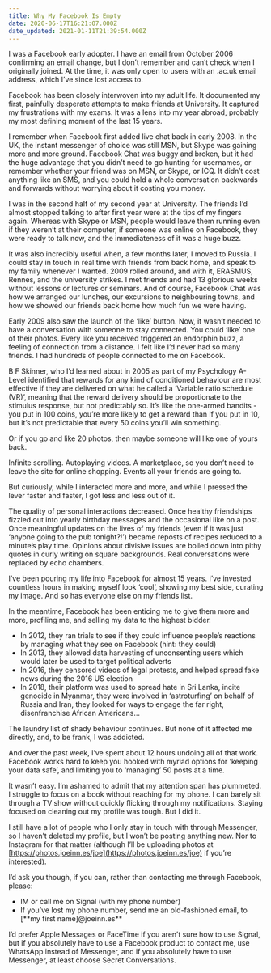 ```yaml
---
title: Why My Facebook Is Empty
date: 2020-06-17T16:21:07.000Z
date_updated: 2021-01-11T21:39:54.000Z
---
```


I was a Facebook early adopter. I have an email from October 2006 confirming an email change, but I don’t remember and can’t check when I originally joined. At the time, it was only open to users with an .ac.uk email address, which I’ve since lost access to.

Facebook has been closely interwoven into my adult life. It documented my first, painfully desperate attempts to make friends at University. It captured my frustrations with my exams. It was a lens into my year abroad, probably my most defining moment of the last 15 years.

I remember when Facebook first added live chat back in early 2008. In the UK, the instant messenger of choice was still MSN, but Skype was gaining more and more ground. Facebook Chat was buggy and broken, but it had the huge advantage that you didn’t need to go hunting for usernames, or remember whether your friend was on MSN, or Skype, or ICQ. It didn’t cost anything like an SMS, and you could hold a whole conversation backwards and forwards without worrying about it costing you money.

I was in the second half of my second year at University. The friends I’d almost stopped talking to after first year were at the tips of my fingers again. Whereas with Skype or MSN, people would leave them running even if they weren’t at their computer, if someone was online on Facebook, they were ready to talk now, and the immediateness of it was a huge buzz.

It was also incredibly useful when, a few months later, I moved to Russia. I could stay in touch in real time with friends from back home, and speak to my family whenever I wanted. 2009 rolled around, and with it, ERASMUS, Rennes, and the university strikes. I met friends and had 13 glorious weeks without lessons or lectures or seminars. And of course, Facebook Chat was how we arranged our lunches, our excursions to neighbouring towns, and how we showed our friends back home how much fun we were having.

Early 2009 also saw the launch of the ‘like’ button. Now, it wasn’t needed to have a conversation with someone to stay connected. You could ‘like’ one of their photos. Every like you received triggered an endorphin buzz, a feeling of connection from a distance. I felt like I’d never had so many friends. I had hundreds of people connected to me on Facebook.

B F Skinner, who I’d learned about in 2005 as part of my Psychology A-Level identified that rewards for any kind of conditioned behaviour are most effective if they are delivered on what he called a ‘Variable ratio schedule (VR)’, meaning that the reward delivery should be proportionate to the stimulus response, but not predictably so. It’s like the one-armed bandits - you put in 100 coins, you’re more likely to get a reward than if you put in 10, but it’s not predictable that every 50 coins you’ll win something.

Or if you go and like 20 photos, then maybe someone will like one of yours back.

Infinite scrolling. Autoplaying videos. A marketplace, so you don’t need to leave the site for online shopping. Events all your friends are going to.

But curiously, while I interacted more and more, and while I pressed the lever faster and faster, I got less and less out of it.

The quality of personal interactions decreased. Once healthy friendships fizzled out into yearly birthday messages and the occasional like on a post. Once meaningful updates on the lives of my friends (even if it was just ‘anyone going to the pub tonight?!’) became reposts of recipes reduced to a minute’s play time. Opinions about divisive issues are boiled down into pithy quotes in curly writing on square backgrounds. Real conversations were replaced by echo chambers.

I’ve been pouring my life into Facebook for almost 15 years. I’ve invested countless hours in making myself look ‘cool’, showing my best side, curating my image. And so has everyone else on my friends list.

In the meantime, Facebook has been enticing me to give them more and more, profiling me, and selling my data to the highest bidder.

- In 2012, they ran trials to see if they could influence people’s reactions by managing what they see on Facebook (hint: they could)
- In 2013, they allowed data harvesting of unconsenting users which would later be used to target political adverts
- In 2016, they censored videos of legal protests, and helped spread fake news during the 2016 US election
- In 2018, their platform was used to spread hate in Sri Lanka, incite genocide in Myanmar, they were involved in ‘astroturfing’ on behalf of Russia and Iran, they looked for ways to engage the far right, disenfranchise African Americans…

The laundry list of shady behaviour continues. But none of it affected me directly, and, to be frank, I was addicted.

And over the past week, I’ve spent about 12 hours undoing all of that work. Facebook works hard to keep you hooked with myriad options for ‘keeping your data safe’, and limiting you to ‘managing’ 50 posts at a time.

It wasn’t easy. I’m ashamed to admit that my attention span has plummeted. I struggle to focus on a book without reaching for my phone. I can barely sit through a TV show without quickly flicking through my notifications. Staying focused on cleaning out my profile was tough. But I did it.

I still have a lot of people who I only stay in touch with through Messenger, so I haven’t deleted my profile, but I won’t be posting anything new. Nor to Instagram for that matter (although I’ll be uploading photos at [https://photos.joeinn.es/joe](https://photos.joeinn.es/joe) if you’re interested).

I’d ask you though, if you can, rather than contacting me through Facebook, please:

- IM or call me on Signal (with my phone number)
- If you’ve lost my phone number, send me an old-fashioned email, to [**my first name]@joeinn.es\*\*

I’d prefer Apple Messages or FaceTime if you aren’t sure how to use Signal, but if you absolutely have to use a Facebook product to contact me, use WhatsApp instead of Messenger, and if you absolutely have to use Messenger, at least choose Secret Conversations.
